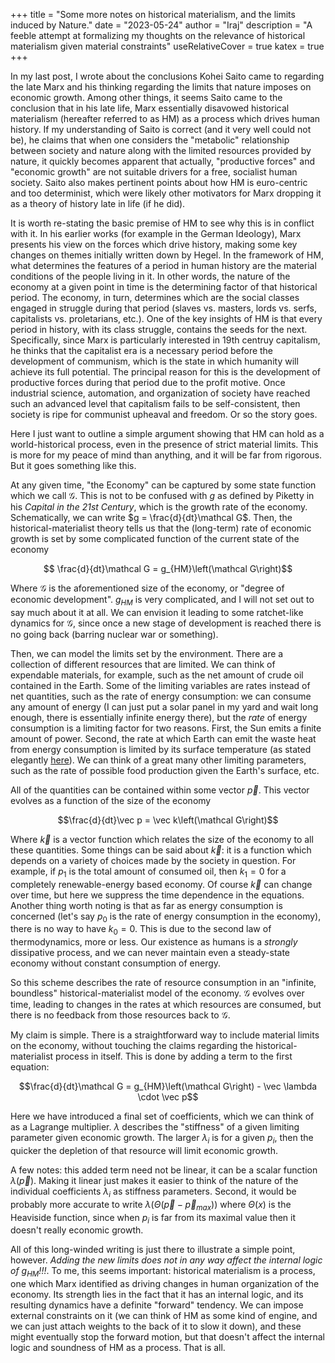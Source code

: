 +++
title = "Some more notes on historical materialism, and the limits induced by Nature."
date = "2023-05-24"
author = "Iraj"
description = "A feeble attempt at formalizing my thoughts on the relevance of historical materialism given material constraints"
useRelativeCover = true
katex = true
+++

In my last post, I wrote about the conclusions Kohei Saito came to regarding the late Marx and his thinking regarding the limits that nature imposes on economic growth. Among other things, it seems Saito came to the conclusion that in his late life, Marx essentially disavowed historical materialism (hereafter referred to as HM) as a process which drives human history. If my understanding of Saito is correct (and it very well could not be), he claims that when one considers the "metabolic" relationship between society and nature along with the limited resources provided by nature, it quickly becomes apparent that actually, "productive forces" and "economic growth" are not suitable drivers for a free, socialist human society. Saito also makes pertinent points about how HM is euro-centric and too determinist, which were likely other motivators for Marx dropping it as a theory of history late in life (if he did).

It is worth re-stating the basic premise of HM to see why this is in conflict with it. In his earlier works (for example in the German Ideology), Marx presents his view on the forces which drive history, making some key changes on themes initially written down by Hegel. In the framework of HM, what determines the features of a period in human history are the material conditions of the people living in it. In other words, the nature of the economy at a given point in time is the determining factor of that historical period. The economy, in turn, determines which are the social classes engaged in struggle during that period (slaves vs. masters, lords vs. serfs, capitalists vs. proletarians, etc.). One of the key insights of HM is that every period in history, with its class struggle, contains the seeds for the next. Specifically, since Marx is particularly interested in 19th centruy capitalism, he thinks that the capitalist era is a necessary period before the development of communism, which is the state in which humanity will achieve its full potential. The principal reason for this is the development of productive forces during that period due to the profit motive. Once industrial science, automation, and organization of society have reached such an advanced level that capitalism fails to be self-consistent, then society is ripe for communist upheaval and freedom.
Or so the story goes.

Here I just want to outline a simple argument showing that HM can hold as a world-historical process, even in the presence of strict material limits. This is more for my peace of mind than anything, and it will be far from rigorous. But it goes something like this.

At any given time, "the Economy" can be captured by some state function which we call $\mathcal G$. This is not to be confused with $g$ as defined by Piketty in his *Capital in the 21st Century*, which is the growth rate of the economy. Schematically, we can write $g = \frac{d}{dt}\mathcal G$. Then, the historical-materialist theory tells us that the (long-term) rate of economic growth is set by some complicated function of the current state of the economy

$$ \frac{d}{dt}\mathcal G = g_{HM}\left(\mathcal G\right)$$ 

Where $\mathcal G$ is the aforementioned size of the economy, or "degree of economic development". $g_{HM}$ is very complicated, and I will not set out to say much about it at all. We can envision it leading to some ratchet-like dynamics for $\mathcal G$, since once a new stage of development is reached there is no going back (barring nuclear war or something). 

Then, we can model the limits set by the environment. There are a collection of different resources that are limited. We can think of expendable materials, for example, such as the net amount of crude oil contained in the Earth. Some of the limiting variables are rates instead of net quantities, such as the rate of energy consumption: we can consume any amount of energy (I can just put a solar panel in my yard and wait long enough, there is essentially infinite energy there), but the *rate* of energy consumption is a limiting factor for two reasons. First, the Sun emits a finite amount of power. Second, the rate at which Earth can emit the waste heat from energy consumption is limited by its surface temperature (as stated elegantly [here](http://tmurphy.physics.ucsd.edu/papers/limits-econ-final.pdf)). We can think of a great many other limiting parameters, such as the rate of possible food production given the Earth's surface, etc.

All of the quantities can be contained within some vector $\vec p$. This vector evolves as a function of the size of the economy

$$\frac{d}{dt}\vec p = \vec k\left(\mathcal G\right)$$

Where $\vec k$ is a vector function which relates the size of the economy to all these quantities. Some things can be said about $\vec k$: it is a function which depends on a variety of choices made by the society in question. For example, if $p_1$ is the total amount of consumed oil, then $k_1 = 0$ for a completely renewable-energy based economy. Of course $\vec k$ can change over time, but here we suppress the time dependence in the equations. Another thing worth noting is that as far as energy consumption is concerned (let's say $p_0$ is the rate of energy consumption in the economy), there is no way to have $k_0 = 0$. This is due to the second law of thermodynamics, more or less. Our existence as humans is a *strongly* dissipative process, and we can never maintain even a steady-state economy without constant consumption of energy.

So this scheme describes the rate of resource consumption in an "infinite, boundless" historical-materialist model of the economy. $\mathcal G$ evolves over time, leading to changes in the rates at which resources are consumed, but there is no feedback from those resources back to $\mathcal G$.

My claim is simple. There is a straightforward way to include material limits on the economy, without touching the claims regarding the historical-materialist process in itself. This is done by adding a term to the first equation:

$$\frac{d}{dt}\mathcal G = g_{HM}\left(\mathcal G\right) - \vec \lambda \cdot \vec p$$ 

Here we have introduced a final set of coefficients, which we can think of as a Lagrange multiplier. $\lambda$ describes the "stiffness" of a given limiting parameter given economic growth. The larger $\lambda_i$ is for a given $p_i$, then the quicker the depletion of that resource will limit economic growth. 

A few notes: this added term need not be linear, it can be a scalar function $\lambda(\vec p)$. Making it linear just makes it easier to think of the nature of the individual coefficients $\lambda_i$ as stiffness parameters. Second, it would be probably more accurate to write $\lambda\left(\Theta\left(\vec p - \vec p_{max}\right)\right)$ where $\Theta(x)$ is the Heaviside function, since when $p_i$ is far from its maximal value then it doesn't really economic growth.

All of this long-winded writing is just there to illustrate a simple point, however. *Adding the new limits does not in any way affect the internal logic of $g_{HM}$!!!*. To me, this seems important: historical materialism is a process, one which Marx identified as driving changes in human organization of the economy. Its strength lies in the fact that it has an internal logic, and its resulting dynamics have a definite "forward" tendency. We can impose external constraints on it (we can think of HM as some kind of engine, and we can just attach weights to the back of it to slow it down), and these might eventually stop the forward motion, but that doesn't affect the internal logic and soundness of HM as a process. That is all. 
